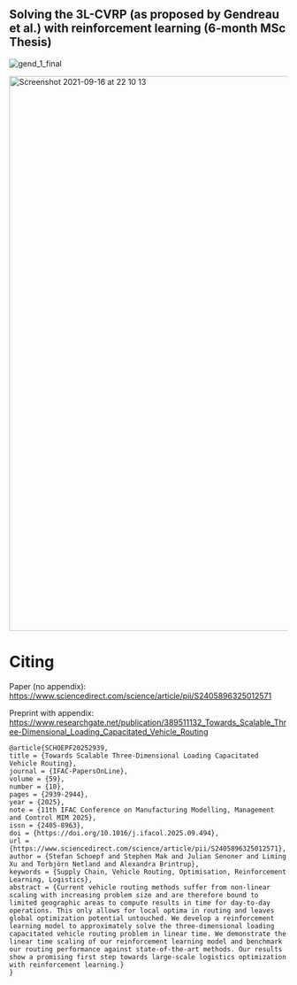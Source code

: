 ## Solving the 3L-CVRP (as proposed by Gendreau et al.) with reinforcement learning (6-month MSc Thesis)
![gend_1_final](https://user-images.githubusercontent.com/47212405/133686104-6b316192-ff86-4997-ab42-058fdedb7537.gif)

<img width="1003" alt="Screenshot 2021-09-16 at 22 10 13" src="https://user-images.githubusercontent.com/47212405/133686111-6b228499-b41f-40f4-869d-d5b937e56e94.png">

# Citing

Paper (no appendix): https://www.sciencedirect.com/science/article/pii/S2405896325012571

Preprint with appendix: https://www.researchgate.net/publication/389511132_Towards_Scalable_Three-Dimensional_Loading_Capacitated_Vehicle_Routing
```
@article{SCHOEPF20252939,
title = {Towards Scalable Three-Dimensional Loading Capacitated Vehicle Routing},
journal = {IFAC-PapersOnLine},
volume = {59},
number = {10},
pages = {2939-2944},
year = {2025},
note = {11th IFAC Conference on Manufacturing Modelling, Management and Control MIM 2025},
issn = {2405-8963},
doi = {https://doi.org/10.1016/j.ifacol.2025.09.494},
url = {https://www.sciencedirect.com/science/article/pii/S2405896325012571},
author = {Stefan Schoepf and Stephen Mak and Julian Senoner and Liming Xu and Torbjörn Netland and Alexandra Brintrup},
keywords = {Supply Chain, Vehicle Routing, Optimisation, Reinforcement Learning, Logistics},
abstract = {Current vehicle routing methods suffer from non-linear scaling with increasing problem size and are therefore bound to limited geographic areas to compute results in time for day-to-day operations. This only allows for local optima in routing and leaves global optimization potential untouched. We develop a reinforcement learning model to approximately solve the three-dimensional loading capacitated vehicle routing problem in linear time. We demonstrate the linear time scaling of our reinforcement learning model and benchmark our routing performance against state-of-the-art methods. Our results show a promising first step towards large-scale logistics optimization with reinforcement learning.}
}
```
